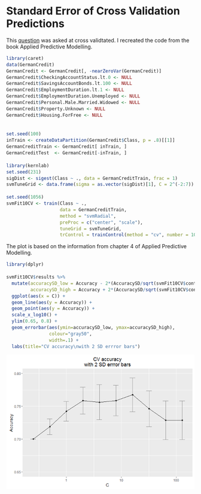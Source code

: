 Standard Error of Cross Validation Predictions
================

This [question](http://stats.stackexchange.com/questions/206139/is-there-a-way-to-return-the-standard-error-of-cross-validation-predictions-usin/206509#206509) was asked at cross validtated. I recreated the code from the book Applied Predictive Modelling.

``` r
library(caret)
data(GermanCredit)
GermanCredit <- GermanCredit[, -nearZeroVar(GermanCredit)]
GermanCredit$CheckingAccountStatus.lt.0 <- NULL
GermanCredit$SavingsAccountBonds.lt.100 <- NULL
GermanCredit$EmploymentDuration.lt.1 <- NULL
GermanCredit$EmploymentDuration.Unemployed <- NULL
GermanCredit$Personal.Male.Married.Widowed <- NULL
GermanCredit$Property.Unknown <- NULL
GermanCredit$Housing.ForFree <- NULL


set.seed(100)
inTrain <- createDataPartition(GermanCredit$Class, p = .8)[[1]]
GermanCreditTrain <- GermanCredit[ inTrain, ]
GermanCreditTest  <- GermanCredit[-inTrain, ]

library(kernlab)
set.seed(231)
sigDist <- sigest(Class ~ ., data = GermanCreditTrain, frac = 1)
svmTuneGrid <- data.frame(sigma = as.vector(sigDist)[1], C = 2^(-2:7))

set.seed(1056)
svmFit10CV <- train(Class ~ .,
                    data = GermanCreditTrain,
                    method = "svmRadial",
                    preProc = c("center", "scale"),
                    tuneGrid = svmTuneGrid,
                    trControl = trainControl(method = "cv", number = 10))
```

The plot is based on the information from chapter 4 of Applied Predictive Modelling.

``` r
library(dplyr)

svmFit10CV$results %>%
  mutate(accuracySD_low = Accuracy - 2*(AccuracySD/sqrt(svmFit10CV$control$number * svmFit10CV$control$repeats)),
         accuracySD_high = Accuracy + 2*(AccuracySD/sqrt(svmFit10CV$control$number * svmFit10CV$control$repeats))) %>%
  ggplot(aes(x = C)) +
  geom_line(aes(y = Accuracy)) +
  geom_point(aes(y = Accuracy)) +
  scale_x_log10() + 
  ylim(0.65, 0.8) + 
  geom_errorbar(aes(ymin=accuracySD_low, ymax=accuracySD_high), 
                colour="gray50",
                width=.1) +
  labs(title="CV accuracy\nwith 2 SD errror bars")
```

![](Standard_Error_of_Cross_Validations_files/figure-markdown_github/pressure-1.png)
